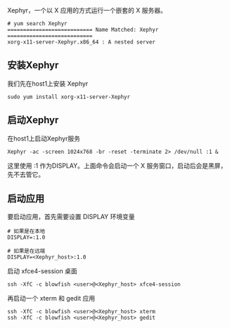 Xephyr，一个以 X 应用的方式运行一个嵌套的 X 服务器。

```
# yum search Xephyr
=========================== Name Matched: Xephyr ===========================
xorg-x11-server-Xephyr.x86_64 : A nested server

```

## 安装Xephyr

我们先在host1上安装 Xephyr

```shell
sudo yum install xorg-x11-server-Xephyr
```

## 启动Xephyr

在host1上启动Xephyr服务

```shell
Xephyr -ac -screen 1024x768 -br -reset -terminate 2> /dev/null :1 &
```

这里使用 :1 作为DISPLAY。上面命令会启动一个 X 服务窗口，启动后会是黑屏，先不去管它。

## 启动应用

要启动应用，首先需要设置 DISPLAY 环境变量

```shell
# 如果是在本地
DISPLAY=:1.0

# 如果是在远端
DISPLAY=<Xephyr_host>:1.0
```

启动 xfce4-session 桌面

```shell
ssh -XfC -c blowfish <user>@<Xephyr_host> xfce4-session
```

再启动一个 xterm 和 gedit 应用

```shell
ssh -XfC -c blowfish <user>@<Xephyr_host> xterm
ssh -XfC -c blowfish <user>@<Xephyr_host> gedit
```

